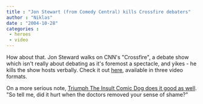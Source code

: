 ```yaml
---
title : "Jon Stewart (from Comedy Central) kills Crossfire debaters"
author : "Niklas"
date : "2004-10-28"
categories : 
 - heroes
 - video
---
```


How about that. Jon Steward walks on CNN's "Crossfire", a debate show which isn't really about debating as it's foremost a spectacle, and yikes - he kills the show hosts verbally. Check it out [here,](http://www.ifilm.com/ifilmdetail/2652831?showw=no&refsite=6761) available in three video formats.

On a more serious note, [Triumph The Insult Comic Dog does it good as well](http://www.ifilm.com/viralvideo?ifilmid=2653646). "So tell me, did it hurt when the doctors removed your sense of shame?"
